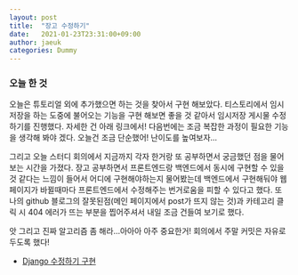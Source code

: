 ```yaml
---
layout: post
title:  "장고 수정하기"
date:   2021-01-23T23:31:00+09:00
author: jaeuk
categories: Dummy
---
```


### **오늘 한 것**
오늘은 튜토리얼 외에 추가했으면 하는 것을 찾아서 구현 해보았다. 티스토리에서 임시저장을 하는 도중에 불어오는 기능을 구현 해보면 좋을 것 같아서 임시저장 게시물 수정하기를 진행했다. 자세한 건 아래 링크에서!
다음번에는 조금 복잡한 과정이 필요한 기능을 생각해 봐야 겠다. 오늘건 조금 단순했어! 난이도를 높여보자...

그리고 오늘 스터디 회의에서 지금까지 각자 한거랑 또 공부하면서 궁금했던 점을 물어보는 시간을 가졌다. 
장고 공부하면서 프론트엔드랑 백엔드에서 동시에 구현할 수 있을 것 같다는 느낌이 들어서 어디에 구현해야하는지 물어봤는데 
백엔드에서 구현해둬야 웹페이지가 바뀔때마다 프론트엔드에서 수정해주는 번거로움을 피할 수 있다고 했다.
또 나의 github 블로그의 잘못된점(메인 페이지에서 post가 뜨지 않는 것)과 카테고리 클릭 시 404 에러가 뜨는 부분을 찝어주셔서 내일 조금 건들여 보기로 했다.

앗 그리고 진짜 알고리즘 좀 해라...아아아 아주 중요한거! 회의에서 주말 커밋은 자유로 두도록 했다! 
- [Django 수정하기 구현 ](https://nyanguk.tistory.com/25)
